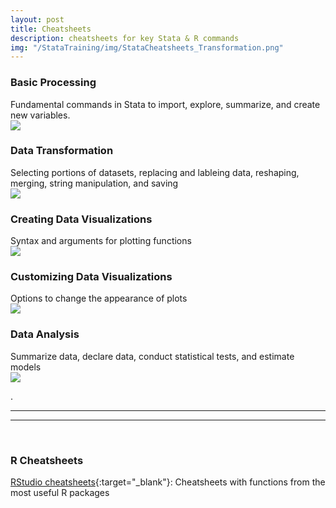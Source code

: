 ```yaml
---
layout: post
title: Cheatsheets
description: cheatsheets for key Stata & R commands
img: "/StataTraining/img/StataCheatsheets_Transformation.png"
---
```


### Basic Processing
<div class="col three caption">
	Fundamental commands in Stata to import, explore, summarize, and create new variables.
</div> 

<div>
	<a href="/StataTraining/pdf/StataCheatsheet_processing.pdf" target = "_blank">
		<img class="col three" src="/StataTraining/img/StataCheatsheets_Processing.png"/>  
	</a>
</div>

      


### Data Transformation
<div class="col three caption">
	Selecting portions of datasets, replacing and lableing data, reshaping, merging, string manipulation, and saving
</div>

<div>
	<a href="/StataTraining/pdf/StataCheatsheet_transformation.pdf" target = "_blank">
		<img class="col three" src="/StataTraining/img/StataCheatsheets_Transformation.png"/>  
	</a>
</div>



### Creating Data Visualizations
<div class="col three caption">
	Syntax and arguments for plotting functions
</div>

<div>
	<a href="/StataTraining/pdf/StataCheatsheet_visualization1.pdf" target = "_blank">
		<img class="col three" src="/StataTraining/img/StataCheatsheets_visualization1.png"/>  
	</a>
</div>




### Customizing Data Visualizations
<div class="col three caption">
	Options to change the appearance of plots 
</div>


<div>
	<a href="/StataTraining/pdf/StataCheatsheet_visualization2.pdf" target = "_blank">
		<img class="col three" src="/StataTraining/img/StataCheatsheets_visualization2.png"/>  
	</a>
</div>


### Data Analysis 
<div class="col three caption">
	Summarize data, declare data, conduct statistical tests, and estimate models
</div>

<div>
	<a href="/StataTraining/pdf/StataCheatSheet_Analysis.pdf" target = "_blank">
		<img class="col three" src="/StataTraining/img/StataCheatSheet_analysis.png"/>  
	</a>
</div>



.
<hr>
<hr>
<br> 

### R Cheatsheets
[RStudio cheatsheets](https://www.rstudio.com/resources/cheatsheets/){:target="_blank"}: Cheatsheets with functions from the most useful R packages
